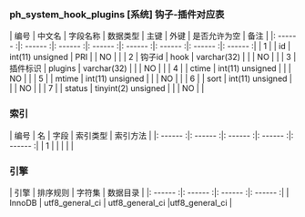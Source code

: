 ### ph_system_hook_plugins [系统] 钩子-插件对应表
|  编号  |  中文名  |  字段名称  |  数据类型  |  主键  |  外键  |  是否允许为空  |  备注  |
|: ------ :|: ------ :|: ------ :|: ------ :|: ------ :|: ------ :|: ------ :|: ------ :|
| 1 |  | id | int(11) unsigned | PRI |  | NO |  |
| 2 | 钩子id | hook | varchar(32) |  |  | NO |  |
| 3 | 插件标识 | plugins | varchar(32) |  |  | NO |  |
| 4 |  | ctime | int(11) unsigned |  |  | NO |  |
| 5 |  | mtime | int(11) unsigned |  |  | NO |  |
| 6 |  | sort | int(11) unsigned |  |  | NO |  |
| 7 |  | status | tinyint(2) unsigned |  |  | NO |  |

### 索引

|  编号  |  名  |  字段  |  索引类型  |  索引方法  |
|: ------ :|: ------ :|: ------ :|: ------ :|: ------ :|
|   1 |    |    |    |    |

### 引擎

|  引擎  |  排序规则  |  字符集  |  数据目录  |
|: ------ :|: ------ :|: ------ :|: ------ :|
| InnoDB | utf8_general_ci | utf8_general_ci |utf8_general_ci |
